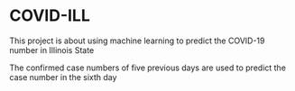 # COVID-ILL
 This project is about using machine learning to predict the COVID-19 number in Illinois State
 
 The confirmed case numbers of five previous days are used to predict the case number in the sixth day

